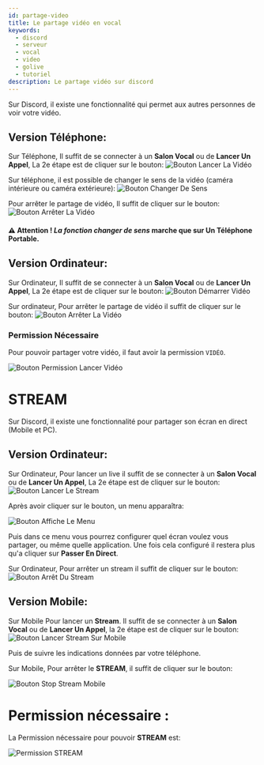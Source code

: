 ```yaml
---
id: partage-video
title: Le partage vidéo en vocal
keywords:
  - discord
  - serveur
  - vocal
  - video
  - golive
  - tutoriel
description: Le partage vidéo sur discord
---
```


Sur Discord, il existe une fonctionnalité qui permet aux autres personnes de voir votre vidéo.


## Version Téléphone:

Sur Téléphone, Il suffit de se connecter à un **Salon Vocal** ou de **Lancer Un Appel**, La 2e étape est de cliquer sur le bouton: ![Bouton Lancer La Vidéo](https://i.imgur.com/PLtN9IQ.png)



Sur téléphone, il est possible de changer le sens de la vidéo (caméra intérieure ou caméra extérieure): ![Bouton Changer De Sens](https://i.imgur.com/y7EppZA.png)


Pour arrêter le partage de vidéo, Il suffit de cliquer sur le bouton: ![Bouton Arrêter La Vidéo](https://i.imgur.com/PLtN9IQ.png)

#### ⚠️ Attention ! *La fonction changer de sens* marche que sur **Un Téléphone Portable.**


## Version Ordinateur:

Sur Ordinateur, Il suffit de se connecter à un **Salon Vocal** ou de **Lancer Un Appel**, La 2e étape est de cliquer sur le bouton: ![Bouton Démarrer Vidéo](https://i.imgur.com/PLtN9IQ.png)

Sur ordinateur, Pour arrêter le partage de vidéo il suffit de cliquer sur le bouton: ![Bouton Arrêter La Vidéo](https://i.imgur.com/PLtN9IQ.png)

### Permission Nécessaire 

Pour pouvoir partager votre vidéo, il faut avoir la permission `VIDÉO`.

![Bouton Permission Lancer Vidéo](https://i.imgur.com/x8C8Pfj.png)


# STREAM

 Sur Discord, il existe une fonctionnalité pour partager son écran en direct (Mobile et PC).


## Version Ordinateur:

 Sur Ordinateur, Pour lancer un live il suffit de se connecter à un **Salon Vocal** ou de **Lancer Un Appel**, La 2e étape est de cliquer sur le bouton: 
 ![Bouton Lancer Le Stream](https://i.imgur.com/7be5i0B.png)

Après avoir cliquer sur le bouton, un menu apparaîtra: 

![Bouton Affiche Le Menu](https://i.imgur.com/dIIsf7N.png)

Puis dans ce menu vous pourrez configurer quel écran voulez vous partager, ou même quelle application. Une fois cela configuré il restera plus qu'a cliquer sur **Passer En Direct**.


 
Sur Ordinateur, Pour arrêter un stream il suffit de cliquer sur le bouton: ![Bouton Arrêt Du Stream](https://i.imgur.com/7be5i0B.png)



## Version Mobile:

Sur Mobile Pour lancer un **Stream**. Il suffit de se connecter à un **Salon Vocal** ou de **Lancer Un Appel**, la 2e étape est de cliquer sur le bouton: ![Bouton Lancer Stream Sur Mobile](https://i.imgur.com/EgcM5hh.png])

Puis de suivre les indications données par votre téléphone.




Sur Mobile, Pour arrêter le **STREAM**, il suffit de cliquer sur le bouton: 

![Bouton Stop Stream Mobile](https://i.imgur.com/81hCRUG.png)

# Permission nécessaire :

La Permission nécessaire pour pouvoir **STREAM** est: 

![Permission STREAM](https://i.imgur.com/x8C8Pfj.png)
